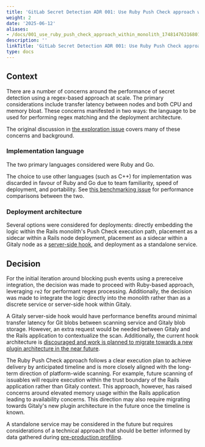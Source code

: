 ```yaml
---
title: 'GitLab Secret Detection ADR 001: Use Ruby Push Check approach within monolith'
weight: 2
date: '2025-06-12'
aliases:
- /docs/001_use_ruby_push_check_approach_within_monolith_1748147631680131083_1_1/
description: ''
linkTitle: 'GitLab Secret Detection ADR 001: Use Ruby Push Check approach within monolith'
type: docs
---
```


## Context

There are a number of concerns around the performance of secret detection using a regex-based approach at scale. The primary considerations include transfer latency between nodes and both CPU and memory bloat. These concerns manifested in two ways: the language to be used for performing regex matching and the deployment architecture.

The original discussion in [the exploration issue](https://gitlab.com/gitlab-org/gitlab/-/issues/428499) covers many of these concerns and background.

### Implementation language

The two primary languages considered were Ruby and Go.

The choice to use other languages (such as C++) for implementation was discarded in favour of Ruby and Go due to team familiarity, speed of deployment, and portability. See [this benchmarking issue](https://gitlab.com/gitlab-org/gitlab/-/issues/423832) for performance comparisons between the two.

### Deployment architecture

Several options were considered for deployments: directly embedding the logic within the Rails monolith's Push Check execution path, placement as a sidecar within a Rails node deployment, placement as a sidecar within a Gitaly node as a [server-side hook](https://docs.gitlab.com/ee/administration/server_hooks.html), and deployment as a standalone service.

## Decision

For the initial iteration around blocking push events using a prereceive integration, the decision was made to proceed with Ruby-based approach, leveraging `re2` for performant regex processing. Additionally, the decision was made to integrate the logic directly into the monolith rather than as a discrete service or server-side hook within Gitaly.

A Gitaly server-side hook would have performance benefits around minimal transfer latency for Git blobs between scanning service and Gitaly blob storage. However, an extra request would be needed between Gitaly and the Rails application to contextualize the scan. Additionally, the current hook architecture is [discouraged and work is planned to migrate towards a new plugin architecture in the near future](https://gitlab.com/gitlab-org/gitaly/-/issues/5642).

The Ruby Push Check approach follows a clear execution plan to achieve delivery by anticipated timeline and is more closely aligned with the long-term direction of platform-wide scanning. For example, future scanning of issuables will require execution within the trust boundary of the Rails application rather than Gitaly context. This approach, however, has raised concerns around elevated memory usage within the Rails application leading to availability concerns. This direction may also require migrating towards Gitaly's new plugin architecture in the future once the timeline is known.

A standalone service may be considered in the future but requires considerations of a technical approach that should be better informed by data gathered during [pre-production profiling](https://gitlab.com/gitlab-org/gitlab/-/issues/428499).
